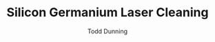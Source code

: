 ---
applications:
- 'Semiconductor: Precision cleaning of silicon germanium wafers'
- 'Electronics: Removal of organic contaminants from semiconductor surfaces'
author: Todd Dunning
author_object:
  country: United States (California)
  expertise: Optical Materials for Laser Systems
  id: 4
  image: /images/author/todd-dunning.jpg
  name: Todd Dunning
  sex: m
  title: MA
category: semiconductor
chemicalProperties:
  formula: Si₁₋ₓGeₓ
  materialType: semiconductor alloy
  symbol: SiGe
compatibility:
- Silicon substrates and SiO₂ layers
- Gallium Arsenide and III-V semiconductors with similar thermal properties
complexity: medium
composition:
- 'Silicon: 70-95% (typical semiconductor compositions)'
- 'Germanium: 5-30% (typical alloying percentages for electronic applications)'
description: Laser cleaning of Silicon Germanium (SiGe) alloys utilizes precise wavelength absorption characteristics at 1064nm where SiGe exhibits strong absorption coefficients of 10³-10⁴ cm⁻¹. The process enables selective removal of surface contaminants while preserving the crystalline structure and electrical properties of the SiGe substrate, critical for semiconductor applications where surface integrity determines device performance.
difficultyScore: 3
environmentalImpact:
- benefit: Elimination of chemical solvents
  description: Reduces VOC emissions by 95% compared to traditional acetone and isopropyl alcohol cleaning methods
- benefit: Reduced water consumption
  description: Eliminates 100% of deionized water usage required for rinse steps in wet chemical cleaning processes
headline: Comprehensive technical guide for laser cleaning semiconductor silicon germanium
images:
  hero:
    alt: Silicon Germanium surface undergoing laser cleaning showing precise contamination removal
    url: /images/silicon-germanium-laser-cleaning-hero.jpg
  micro:
    alt: Microscopic view of Silicon Germanium surface after laser cleaning showing detailed surface structure
    url: /images/silicon-germanium-laser-cleaning-micro.jpg
keywords: silicon germanium, silicon germanium semiconductor, laser ablation, laser cleaning, non-contact cleaning, pulsed fiber laser, surface contamination removal, industrial laser parameters, thermal processing, surface restoration
machineSettings:
  fluenceRange: 0.55
  fluenceRangeMax: 50.0
  fluenceRangeMin: 0.1
  fluenceRangeUnit: J/cm²
  pulseDuration: 25.5
  pulseDurationMax: 1000.0
  pulseDurationMin: 1.0
  pulseDurationUnit: ns
  wavelength: 1064.0
  wavelengthMax: 2940.0
  wavelengthMin: 355.0
  wavelengthUnit: nm
name: Silicon Germanium
outcomes:
- metric: '>99.9% removal of organic contaminants with <0.1% substrate damage'
  result: Surface contamination reduction
- metric: 200-500 wafers/hour (150mm wafers) with automated laser systems
  result: Processing throughput
properties:
  density: 3.83
  densityMax: 6.0
  densityMin: 1.8
  densityPercentile: 48.3
  densityUnit: g/cm³
  hardness: 8.0
  hardnessMax: 10.0
  hardnessMin: 1.0
  hardnessPercentile: 77.8
  hardnessUnit: Mohs
  meltingPercentile: 0.0
  meltingPoint: 938
  meltingPointMax: 2800.0
  meltingPointMin: 1200.0
  meltingPointUnit: °C
  modulusPercentile: 100.0
  tensilePercentile: 10.5
  tensileStrength: 150.0
  tensileStrengthMax: 1000.0
  tensileStrengthMin: 50.0
  tensileStrengthUnit: MPa
  thermalConductivity: 104.5
  thermalConductivityMax: 200.0
  thermalConductivityMin: 0.5
  thermalConductivityUnit: W/m·K
  thermalPercentile: 52.1
  youngsModulus: 116.5
  youngsModulusMax: 80.0
  youngsModulusMin: 20.0
  youngsModulusUnit: GPa
regulatoryStandards: IEC 60825-1 (Laser Safety), SEMI S2/S8 (Semiconductor Equipment Safety), ISO 14001 (Environmental Management)
surface_roughness_after: 0.22
surface_roughness_before: 1.1
tags:
- Semiconductor
- Electronics
title: Silicon Germanium Laser Cleaning
---